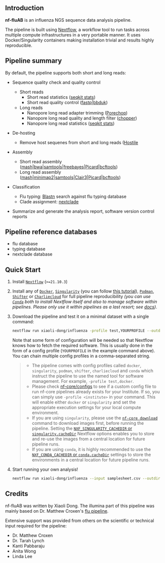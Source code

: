 <!-- # ![nf-core/influenza](docs/images/nf-influenza_logo_light.png#gh-light-mode-only) ![nf-core/influenza](docs/images/nf-influenza_logo_dark.png#gh-dark-mode-only) -->

<!--
[![AWS CI](https://img.shields.io/badge/CI%20tests-full%20size-FF9900?labelColor=000000&logo=Amazon%20AWS)](https://nf-co.re/influenza/results)[![Cite with Zenodo](http://img.shields.io/badge/DOI-10.5281/zenodo.XXXXXXX-1073c8?labelColor=000000)](https://doi.org/10.5281/zenodo.XXXXXXX)

[![Nextflow](https://img.shields.io/badge/nextflow%20DSL2-%E2%89%A521.10.3-23aa62.svg)](https://www.nextflow.io/)
[![run with conda](http://img.shields.io/badge/run%20with-conda-3EB049?labelColor=000000&logo=anaconda)](https://docs.conda.io/en/latest/)
[![run with docker](https://img.shields.io/badge/run%20with-docker-0db7ed?labelColor=000000&logo=docker)](https://www.docker.com/)
[![run with singularity](https://img.shields.io/badge/run%20with-singularity-1d355c.svg?labelColor=000000)](https://sylabs.io/docs/)
[![Launch on Nextflow Tower](https://img.shields.io/badge/Launch%20%F0%9F%9A%80-Nextflow%20Tower-%234256e7)](https://tower.nf/launch?pipeline=https://github.com/nf-core/influenza)

[![Get help on Slack](http://img.shields.io/badge/slack-nf--core%20%23influenza-4A154B?labelColor=000000&logo=slack)](https://nfcore.slack.com/channels/influenza)[![Follow on Twitter](http://img.shields.io/badge/twitter-%40nf__core-1DA1F2?labelColor=000000&logo=twitter)](https://twitter.com/nf_core)[![Watch on YouTube](http://img.shields.io/badge/youtube-nf--core-FF0000?labelColor=000000&logo=youtube)](https://www.youtube.com/c/nf-core) -->

## Introduction

<!-- TODO nf-core: Write a 1-2 sentence summary of what data the pipeline is for and what it does -->

**nf-fluAB** is an influenza NGS sequence data analysis pipeline.

The pipeline is built using [Nextflow](https://www.nextflow.io), a workflow tool to run tasks across multiple compute infrastructures in a very portable manner. It uses Docker/Singularity containers making installation trivial and results highly reproducible. 

## Pipeline summary

<!-- TODO nf-core: Fill in short bullet-pointed list of the default steps in the pipeline -->
By default, the pipeline supports both short and long reads:

- Sequence quality check and quality control
  - Short reads
    - Short read statistics ([seqkit stats](https://bioinf.shenwei.me/seqkit/usage/#stats))
    - Short read quality control ([fastp](https://github.com/OpenGene/fastp)|[bbduk](https://github.com/BioInfoTools/BBMap/blob/master/sh/bbduk.sh))  
  - Long reads
    - Nanopore long read adapter trimming ([Porechop](https://github.com/rrwick/Porechop))
    - Nanopore long read quality and length filter ([chopper](https://github.com/wdecoster/chopper))
    - Nanopore long read statistics ([seqkit stats](https://bioinf.shenwei.me/seqkit/usage/#stats))
- De-hosting
  - Remove host sequenes from short and long reads ([Hostile]([https://www.bioinformatics.babraham.ac.uk/projects/fastqc/](https://github.com/bede/hostile)) 
- Assembly
  - Short read assembly ([mash](https://github.com/marbl/Mash)|[bwa](https://github.com/lh3/bwa)|[samtools](https://github.com/samtools/samtools)|[freebayes](https://github.com/freebayes/freebayes)|[Picard](https://github.com/broadinstitute/picard)|[bcftools](https://github.com/samtools/bcftools))
  - Long read assembly ([mash](https://github.com/marbl/Mash)|[minimap2](https://github.com/lh3/minimap2)|[samtools](https://github.com/samtools/samtools)|[Clair3](https://github.com/HKU-BAL/Clair3)|[Picard](https://github.com/broadinstitute/picard)|[bcftools](https://github.com/samtools/bcftools))

- Classification
  - Flu typing: [Blastn](https://blast.ncbi.nlm.nih.gov/doc/blast-help/downloadblastdata.html) search against flu typing database
  - Clade assignment: [nextclade](https://github.com/nextstrain/nextclade)
- Summarize and generate the analysis report, software version control reports

## Pipeline reference databases
* flu database
* typing database
* nextclade database
  

## Quick Start

1. Install [`Nextflow`](https://www.nextflow.io/docs/latest/getstarted.html#installation) (`>=21.10.3`)

2. Install any of [`Docker`](https://docs.docker.com/engine/installation/), [`Singularity`](https://www.sylabs.io/guides/3.0/user-guide/) (you can follow [this tutorial](https://singularity-tutorial.github.io/01-installation/)), [`Podman`](https://podman.io/), [`Shifter`](https://nersc.gitlab.io/development/shifter/how-to-use/) or [`Charliecloud`](https://hpc.github.io/charliecloud/) for full pipeline reproducibility _(you can use [`Conda`](https://conda.io/miniconda.html) both to install Nextflow itself and also to manage software within pipelines. Please only use it within pipelines as a last resort; see [docs](https://nf-co.re/usage/configuration#basic-configuration-profiles))_.

3. Download the pipeline and test it on a minimal dataset with a single command:

   ```bash
   nextflow run xiaoli-dong/influenza -profile test,YOURPROFILE --outdir <OUTDIR>
   ```

   Note that some form of configuration will be needed so that Nextflow knows how to fetch the required software. This is usually done in the form of a config profile (`YOURPROFILE` in the example command above). You can chain multiple config profiles in a comma-separated string.

   > - The pipeline comes with config profiles called `docker`, `singularity`, `podman`, `shifter`, `charliecloud` and `conda` which instruct the pipeline to use the named tool for software management. For example, `-profile test,docker`.
   > - Please check [nf-core/configs](https://github.com/nf-core/configs#documentation) to see if a custom config file to run nf-core pipelines already exists for your Institute. If so, you can simply use `-profile <institute>` in your command. This will enable either `docker` or `singularity` and set the appropriate execution settings for your local compute environment.
   > - If you are using `singularity`, please use the [`nf-core download`](https://nf-co.re/tools/#downloading-pipelines-for-offline-use) command to download images first, before running the pipeline. Setting the [`NXF_SINGULARITY_CACHEDIR` or `singularity.cacheDir`](https://www.nextflow.io/docs/latest/singularity.html?#singularity-docker-hub) Nextflow options enables you to store and re-use the images from a central location for future pipeline runs.
   > - If you are using `conda`, it is highly recommended to use the [`NXF_CONDA_CACHEDIR` or `conda.cacheDir`](https://www.nextflow.io/docs/latest/conda.html) settings to store the environments in a central location for future pipeline runs.

4. Start running your own analysis!

   <!-- TODO nf-core: Update the example "typical command" below used to run the pipeline -->

   ```bash
   nextflow run xiaoli-dong/influenza --input samplesheet.csv --outdir <OUTDIR> -profile <docker/singularity/podman/shifter/charliecloud/conda/institute>
   ```
<!--
## Documentation

The nf-fluAB pipeline comes with documentation about the pipeline [usage](https://nf-co.re/influenza/usage), [parameters](https://nf-co.re/influenza/parameters) and [output](https://nf-co.re/influenza/output).
-->
## Credits

nf-fluAB was written by Xiaoli Dong. The illumina part of this pipeline was mainly based on Dr. Matthew Croxen's [flu pipeline]().

Extensive support was provided from others on the scientific or technical input required for the pipeline:
- Dr. Matthew Croxen
- Dr. Tarah Lynch
- Kanti Pabbaraju
- Anita Wong
- Linda Lee
  
<!-- TODO nf-core: If applicable, make list of people who have also contributed -->
<!-- 
## Contributions and Support

If you would like to contribute to this pipeline, please see the [contributing guidelines](.github/CONTRIBUTING.md).

For further information or help, don't hesitate to get in touch on the [Slack `#influenza` channel](https://nfcore.slack.com/channels/influenza) (you can join with [this invite](https://nf-co.re/join/slack)).
-->
<!--
## Citations
-->
<!-- TODO nf-core: Add citation for pipeline after first release. Uncomment lines below and update Zenodo doi and badge at the top of this file. -->
<!-- If you use  nf-core/influenza for your analysis, please cite it using the following doi: [10.5281/zenodo.XXXXXX](https://doi.org/10.5281/zenodo.XXXXXX) -->

<!-- TODO nf-core: Add bibliography of tools and data used in your pipeline -->
<!--
An extensive list of references for the tools used by the pipeline can be found in the [`CITATIONS.md`](CITATIONS.md) file.

You can cite the `nf-core` publication as follows:
-->
<!--
> **The nf-core framework for community-curated bioinformatics pipelines.**
>
> Philip Ewels, Alexander Peltzer, Sven Fillinger, Harshil Patel, Johannes Alneberg, Andreas Wilm, Maxime Ulysse Garcia, Paolo Di Tommaso & Sven Nahnsen.
>
> _Nat Biotechnol._ 2020 Feb 13. doi: [10.1038/s41587-020-0439-x](https://dx.doi.org/10.1038/s41587-020-0439-x).

-->
